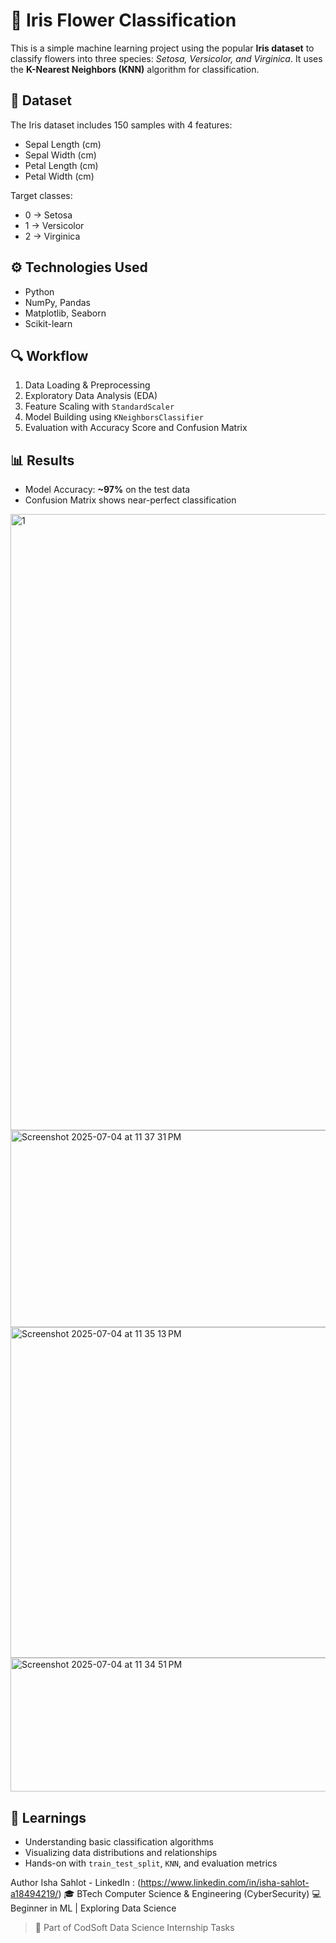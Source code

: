 # 🌸 Iris Flower Classification

This is a simple machine learning project using the popular **Iris dataset** to classify flowers into three species: *Setosa, Versicolor, and Virginica*. It uses the **K-Nearest Neighbors (KNN)** algorithm for classification.

## 📁 Dataset
The Iris dataset includes 150 samples with 4 features:
- Sepal Length (cm)
- Sepal Width (cm)
- Petal Length (cm)
- Petal Width (cm)

Target classes:
- 0 → Setosa  
- 1 → Versicolor  
- 2 → Virginica

## ⚙️ Technologies Used
- Python
- NumPy, Pandas
- Matplotlib, Seaborn
- Scikit-learn

## 🔍 Workflow
1. Data Loading & Preprocessing  
2. Exploratory Data Analysis (EDA)  
3. Feature Scaling with `StandardScaler`  
4. Model Building using `KNeighborsClassifier`  
5. Evaluation with Accuracy Score and Confusion Matrix

## 📊 Results
- Model Accuracy: **~97%** on the test data  
- Confusion Matrix shows near-perfect classification

<img width="1067" height="986" alt="1" src="https://github.com/user-attachments/assets/175f9b10-259c-4b1a-85d2-87b7bf942345" />
<img width="695" height="315" alt="Screenshot 2025-07-04 at 11 37 31 PM" src="https://github.com/user-attachments/assets/5cf187fd-e750-4a4b-b653-fa8e33d27b0d" />
<img width="809" height="529" alt="Screenshot 2025-07-04 at 11 35 13 PM" src="https://github.com/user-attachments/assets/4dfacda9-56b4-499b-a89e-f954b60dc57d" />
<img width="670" height="214" alt="Screenshot 2025-07-04 at 11 34 51 PM" src="https://github.com/user-attachments/assets/397d9cd3-2d8b-490a-a065-7b1263b0f675" />

## 🧠 Learnings
- Understanding basic classification algorithms  
- Visualizing data distributions and relationships  
- Hands-on with `train_test_split`, `KNN`, and evaluation metrics

Author
Isha Sahlot - LinkedIn : (https://www.linkedin.com/in/isha-sahlot-a18494219/)
🎓 BTech Computer Science & Engineering (CyberSecurity)
💻 Beginner in ML | Exploring Data Science 

> 🚀 Part of CodSoft Data Science Internship Tasks

